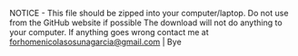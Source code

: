NOTICE - This file should be zipped into your computer/laptop. Do not use from the GitHub website if possible 
The download will not do anything to your computer. If anything goes wrong contact me at 
forhomenicolasosunagarcia@gmail.com | Bye
